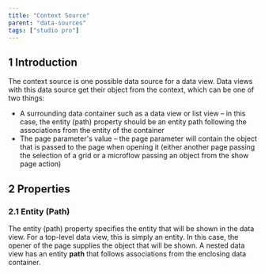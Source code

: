 ```yaml
---
title: "Context Source"
parent: "data-sources"
tags: ["studio pro"]
---
```


## 1 Introduction

The context source is one possible data source for a data view. Data views with this data source get their object from the context, which can be one of two things:

* A surrounding data container such as a data view or list view – in this case, the entity (path) property should be an entity path following the associations from the entity of the container
* The page parameter's value – the page parameter will contain the object that is passed to the page when opening it (either another page passing the selection of a grid or a microflow passing an object from the show page action)

## 2 Properties

### 2.1 Entity (Path)

The entity (path) property specifies the entity that will be shown in the data view. For a top-level data view, this is simply an entity. In this case, the opener of the page supplies the object that will be shown. A nested data view has an entity **path** that follows associations from the enclosing data container.
